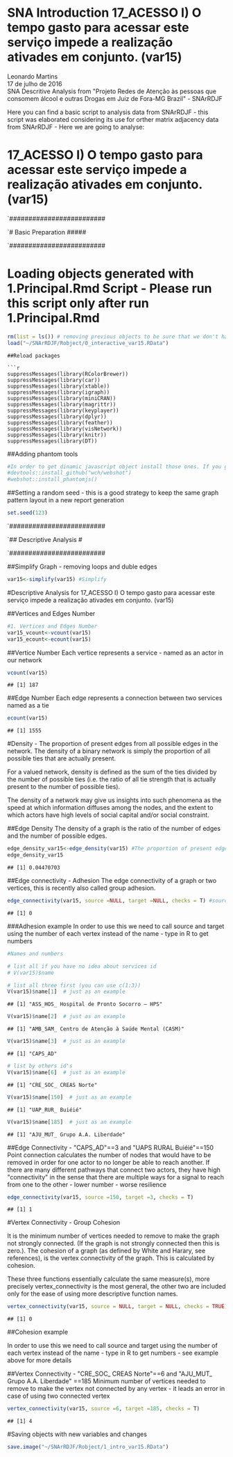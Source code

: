 # SNA Introduction 17_ACESSO I) O tempo gasto para acessar este serviço impede a realização ativades em conjunto. (var15)
Leonardo Martins  
17 de julho de 2016  
SNA Descritive Analysis from "Projeto Redes de Atenção às pessoas que consomem álcool e outras Drogas em Juiz de Fora-MG   Brazil"  - SNArRDJF

Here you can find a basic script to analysis data from SNArRDJF - this script was elaborated considering its use for orther matrix adjacency data from SNArRDJF - Here we are going to analyse:

# 17_ACESSO I) O tempo gasto para acessar este serviço impede a realização ativades em conjunto. (var15)

`#########################

`# Basic Preparation #####

`#########################

# Loading objects generated with 1.Principal.Rmd Script - Please run this script only after run 1.Principal.Rmd

```r
rm(list = ls()) # removing previous objects to be sure that we don't have objects conflicts name
load("~/SNArRDJF/Robject/0_interactive_var15.RData")
```

```
##Reload packages

```r
suppressMessages(library(RColorBrewer))
suppressMessages(library(car))
suppressMessages(library(xtable))
suppressMessages(library(igraph))
suppressMessages(library(miniCRAN))
suppressMessages(library(magrittr))
suppressMessages(library(keyplayer))
suppressMessages(library(dplyr))
suppressMessages(library(feather))
suppressMessages(library(visNetwork))
suppressMessages(library(knitr))
suppressMessages(library(DT))
```
##Adding phantom tools

```r
#In order to get dinamic javascript object install those ones. If you get problems installing go to Stackoverflow.com and type your error to discover what to do. In some cases the libraries need to be intalled in outside R libs.
#devtools::install_github("wch/webshot")
#webshot::install_phantomjs()
```
##Setting a random seed - this is a good strategy to keep the same graph pattern layout in a new report generation

```r
set.seed(123)
```

`#########################

`## Descriptive Analysis #

`#########################

##Simplify Graph - removing loops and duble edges 

```r
var15<-simplify(var15) #Simplify
```
#Descriptive Analysis for 17_ACESSO I) O tempo gasto para acessar este serviço impede a realização ativades em conjunto. (var15)

##Vertices and Edges Number

```r
#1. Vertices and Edges Number
var15_vcount<-vcount(var15)
var15_ecount<-ecount(var15)
```
##Vertice Number
Each vertice represents a service - named as an actor in our network

```r
vcount(var15)
```

```
## [1] 187
```
##Edge Number
Each edge represents a connection between two services named as a tie

```r
ecount(var15)
```

```
## [1] 1555
```

#Density - The proportion of present edges from all possible edges in the network.
The density of a binary network is simply the proportion of all possible ties that are actually present.

For a valued network, density is defined as the sum of the ties divided by the number of possible ties (i.e. the ratio of all tie strength that is actually present to the number of possible ties).  

The density of a network may give us insights into such phenomena as the speed at which information diffuses among the nodes, and the extent to which actors have high levels of social capital and/or social constraint.


##Edge Density
The density of a graph is the ratio of the number of edges and the number of possible edges.

```r
edge_density_var15<-edge_density(var15) #The proportion of present edges from all possible edges in the network.
edge_density_var15
```

```
## [1] 0.04470703
```
##Edge connectivity - Adhesion
The edge connectivity of a graph or two vertices, this is recently also called group adhesion.

```r
edge_connectivity(var15, source =NULL, target =NULL, checks = T) #source and target can be replaced - their are here just as default
```

```
## [1] 0
```
###Adhesion example
In order to use this we need to call source and target using the number of each vertex instead of the name - type in R to get numbers


```r
#Names and numbers

# list all if you have no idea about services id
# V(var15)$name 

# list all three first (you can use c(1:3))
V(var15)$name[1]  # just as an example
```

```
## [1] "ASS_HOS_ Hospital de Pronto Socorro – HPS"
```

```r
V(var15)$name[2]  # just as an example
```

```
## [1] "AMB_SAM_ Centro de Atenção à Saúde Mental (CASM)"
```

```r
V(var15)$name[3]  # just as an example
```

```
## [1] "CAPS_AD"
```

```r
# list by others id's
V(var15)$name[6]  # just as an example
```

```
## [1] "CRE_SOC_ CREAS Norte"
```

```r
V(var15)$name[150]  # just as an example
```

```
## [1] "UAP_RUR_ Buiéié"
```

```r
V(var15)$name[185]  # just as an example
```

```
## [1] "AJU_MUT_ Grupo A.A. Liberdade"
```
##Edge Connectivity - "CAPS_AD"==3 and "UAPS RURAL Buiéié"==150
Point connection calculates the number of nodes that would have to be removed in order for one actor to no longer be able to reach another.  If there are many different pathways that connect two actors, they have high "connectivity" in the sense that there are multiple ways for a signal to reach from one to the other - lower number - worse resilience 


```r
edge_connectivity(var15, source =150, target =3, checks = T) 
```

```
## [1] 1
```

#Vertex Connectivity - Group Cohesion

It is the minimum number of vertices needed to remove to make the graph not strongly connected. (If the graph is not strongly connected then this is zero.). The cohesion of a graph (as defined by White and Harary, see references), is the vertex connectivity of the graph. This is calculated by cohesion.

These three functions essentially calculate the same measure(s), more precisely vertex_connectivity is the most general, the other two are included only for the ease of using more descriptive function names.


```r
vertex_connectivity(var15, source = NULL, target = NULL, checks = TRUE)
```

```
## [1] 0
```

##Cohesion example

In order to use this we need to call source and target using the number of each vertex instead of the name - type in R to get numbers - see example above for more details 

##Vertex Connectivity - "CRE_SOC_ CREAS Norte"==6 and "AJU_MUT_ Grupo A.A. Liberdade" ==185
Minimum number of vertices needed to remove to make the vertex not connected by any vertex - it leads an error in case of using two connected vertex 

```r
vertex_connectivity(var15, source =6, target =185, checks = T) 
```

```
## [1] 4
```

#Saving objects with new variables and changes

```r
save.image("~/SNArRDJF/Robject/1_intro_var15.RData") 
```
